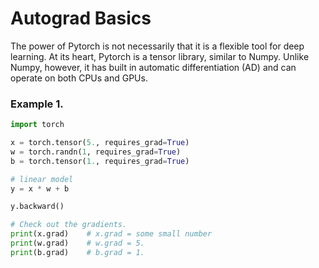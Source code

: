# Autograd Basics

The power of Pytorch is not necessarily that it is a flexible
tool for deep learning. At its heart, Pytorch is a tensor library,
similar to Numpy. Unlike Numpy, however, it has built in automatic 
differentiation (AD) and can operate on both CPUs and GPUs.

### Example 1.

```python
import torch

x = torch.tensor(5., requires_grad=True)
w = torch.randn(1, requires_grad=True)
b = torch.tensor(1., requires_grad=True)

# linear model
y = x * w + b

y.backward()

# Check out the gradients.
print(x.grad)    # x.grad = some small number
print(w.grad)    # w.grad = 5.
print(b.grad)    # b.grad = 1.
```
